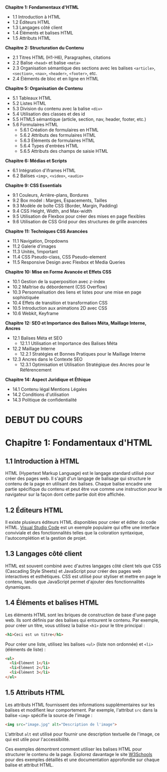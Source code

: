 **Chapitre 1: Fondamentaux d'HTML**
  - 1.1 Introduction à HTML
  - 1.2 Éditeurs HTML
  - 1.3 Langages côté client
  - 1.4 Éléments et balises HTML
  - 1.5 Attributs HTML
  
**Chapitre 2: Structuration du Contenu**
   - 2.1 Titres HTML (H1-H6), Paragraphes, citations
   - 2.2 Balise `<head>` et balise `<meta>`
   - 2.3 Organisation sémantique des sections avec les balises `<article>`, `<section>`, `<nav>`, `<header>`, `<footer>`, etc.
   - 2.4 Éléments de bloc et en ligne en HTML

**Chapitre 5: Organisation de Contenu**
   - 5.1 Tableaux HTML
   - 5.2 Listes HTML
   - 5.3 Division du contenu avec la balise `<div>`
   - 5.4 Utilisation des classes et des id
   - 5.5 HTML5 sémantique (article, section, nav, header, footer, etc.)
   - 5.6 Formulaires HTML
      - 5.6.1 Création de formulaires en HTML
      - 5.6.2 Attributs des formulaires HTML
      - 5.6.3 Éléments de formulaires HTML
      - 5.6.4 Types d'entrées HTML
      - 5.6.5 Attributs des champs de saisie HTML

**Chapitre 6: Médias et Scripts**
   - 6.1 Intégration d'iframes HTML
   - 6.2 Balises `<img>`, `<video>`, `<audio>`

**Chapitre 9: CSS Essentials**
   - 9.1 Couleurs, Arrière-plans, Bordures
   - 9.2 Box model : Marges, Espacements, Tailles
   - 9.3 Modèle de boîte CSS (Border, Margin, Padding)
   - 9.4 CSS Height, Width, and Max-width
   - 9.5 Utilisation de Flexbox pour créer des mises en page flexibles
   - 9.6 Utilisation de CSS Grid pour des structures de grille avancées

**Chapitre 11: Techniques CSS Avancées**
   - 11.1 Navigation, Dropdowns
   - 11.2 Galerie d'images
   - 11.3 Unités, !important
   - 11.4 CSS Pseudo-class, CSS Pseudo-element
   - 11.5 Responsive Design avec Flexbox et Media Queries

**Chapitre 10: Mise en Forme Avancée et Effets CSS**
   - 10.1 Gestion de la superposition avec z-index
   - 10.2 Maîtrise du débordement (CSS Overflow)
   - 10.3 Personnalisation des liens et listes pour une mise en page sophistiquée
   - 10.4 Effets de transition et transformation CSS
   - 10.5 Introduction aux animations 2D avec CSS
   - 10.6 Webkit, Keyframe

**Chapitre 12: SEO et Importance des Balises Méta, Maillage Interne, Ancres**
   - 12.1 Balises Méta et SEO
      - 12.1.1 Utilisation et Importance des Balises Méta
   - 12.2 Maillage Interne
      - 12.2.1 Stratégies et Bonnes Pratiques pour le Maillage Interne
   - 12.3 Ancres dans le Contexte SEO
      - 12.3.1 Optimisation et Utilisation Stratégique des Ancres pour le Référencement

**Chapitre 14: Aspect Juridique et Éthique**
   - 14.1 Contenu légal Mentions Légales
   - 14.2 Conditions d'utilisation
   - 14.3 Politique de confidentialité


# DEBUT DU COURS #


# Chapitre 1: Fondamentaux d'HTML

## 1.1 Introduction à HTML

HTML (Hypertext Markup Language) est le langage standard utilisé pour créer des pages web. Il s'agit d'un langage de balisage qui structure le contenu de la page en utilisant des balises. Chaque balise encadre une partie spécifique du contenu et peut être vue comme une instruction pour le navigateur sur la façon dont cette partie doit être affichée.

## 1.2 Éditeurs HTML

Il existe plusieurs éditeurs HTML disponibles pour créer et éditer du code HTML. [Visual Studio Code](https://code.visualstudio.com/) est un exemple populaire qui offre une interface conviviale et des fonctionnalités telles que la coloration syntaxique, l'autocomplétion et la gestion de projet.

## 1.3 Langages côté client

HTML est souvent combiné avec d'autres langages côté client tels que CSS (Cascading Style Sheets) et JavaScript pour créer des pages web interactives et esthétiques. CSS est utilisé pour styliser et mettre en page le contenu, tandis que JavaScript permet d'ajouter des fonctionnalités dynamiques.

## 1.4 Éléments et balises HTML

Les éléments HTML sont les briques de construction de base d'une page web. Ils sont définis par des balises qui entourent le contenu. Par exemple, pour créer un titre, vous utilisez la balise `<h1>` pour le titre principal :

```html
<h1>Ceci est un titre</h1>
```

Pour créer une liste, utilisez les balises `<ul>` (liste non ordonnée) et `<li>` (éléments de liste) :

```html
<ul>
  <li>Élément 1</li>
  <li>Élément 2</li>
  <li>Élément 3</li>
</ul>
```

## 1.5 Attributs HTML

Les attributs HTML fournissent des informations supplémentaires sur les balises et modifient leur comportement. Par exemple, l'attribut `src` dans la balise `<img>` spécifie la source de l'image :

```html
<img src="image.jpg" alt="Description de l'image">
```

L'attribut `alt` est utilisé pour fournir une description textuelle de l'image, ce qui est utile pour l'accessibilité.

Ces exemples démontrent comment utiliser les balises HTML pour structurer le contenu de la page. Explorez davantage le site [W3Schools](https://www.w3schools.com/html/default.asp) pour des exemples détaillés et une documentation approfondie sur chaque balise et attribut HTML.
```



